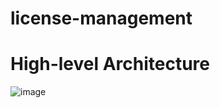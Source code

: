 # license-management

# High-level Architecture

![image](https://github.com/user-attachments/assets/7d988d3f-df4c-4c68-a2ef-b2a877081055)
